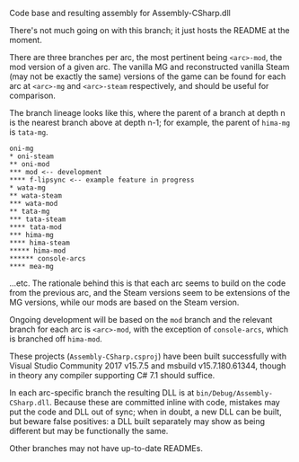 Code base and resulting assembly for Assembly-CSharp.dll

There's not much going on with this branch; it just hosts the README at the moment.

There are three branches per arc, the most pertinent being `<arc>-mod`, the mod version of a given arc. The vanilla MG and reconstructed vanilla Steam (may not be exactly the same) versions of the game can be found for each arc at `<arc>-mg` and `<arc>-steam` respectively, and should be useful for comparison.

The branch lineage looks like this, where the parent of a branch at depth n is the nearest branch above at depth n-1; for example, the parent of `hima-mg` is `tata-mg`.

```
oni-mg
* oni-steam
** oni-mod
*** mod <-- development
**** f-lipsync <-- example feature in progress
* wata-mg
** wata-steam
*** wata-mod
** tata-mg
*** tata-steam
**** tata-mod
*** hima-mg
**** hima-steam
***** hima-mod
****** console-arcs
**** mea-mg
```

...etc. The rationale behind this is that each arc seems to build on the code from the previous arc, and the Steam versions seem to be extensions of the MG versions, while our mods are based on the Steam version.

Ongoing development will be based on the `mod` branch and the relevant branch for each arc is `<arc>-mod`, with the exception of `console-arcs`, which is branched off `hima-mod`.

These projects (`Assembly-CSharp.csproj`) have been built successfully with Visual Studio Community 2017 v15.7.5 and msbuild v15.7.180.61344, though in theory any compiler supporting C# 7.1 should suffice.

In each arc-specific branch the resulting DLL is at `bin/Debug/Assembly-CSharp.dll`.  Because these are committed inline with code, mistakes may put the code and DLL out of sync; when in doubt, a new DLL can be built, but beware false positives: a DLL built separately may show as being different but may be functionally the same.

Other branches may not have up-to-date READMEs.
